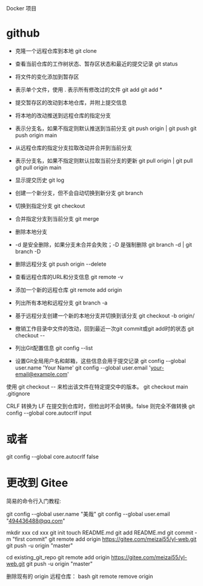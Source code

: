 
Docker 项目


# github
* 克隆一个远程仓库到本地
git clone <repository-url>
* 查看当前仓库的工作树状态、暂存区状态和最近的提交记录
git status
* 将文件的变化添加到暂存区
* <file> 表示单个文件，使用 . 表示所有修改过的文件
git add <file>
git add *
* 提交暂存区的改动到本地仓库，并附上提交信息  
* 将本地的改动推送到远程仓库的指定分支
* <branch-name> 表示分支名，如果不指定则默认推送到当前分支
git push origin <branch-name> | git push
git push origin main

* 从远程仓库的指定分支拉取改动并合并到当前分支
* <branch-name> 表示分支名，如果不指定则默认拉取当前分支的更新
git pull origin <branch-name> | git pull
git pull origin main

* 显示提交历史
git log
* 创建一个新分支，但不会自动切换到新分支
git branch <branch-name>
* 切换到指定分支
git checkout <branch-name>
* 合并指定分支到当前分支
git merge <source-branch>
* 删除本地分支
* -d 是安全删除，如果分支未合并会失败；-D 是强制删除
git branch -d <branch-name> | git branch -D <branch-name>
* 删除远程分支
git push origin --delete <branch-name>
* 查看远程仓库的URL和分支信息
git remote -v
* 添加一个新的远程仓库
git remote add origin <repository-url>
* 列出所有本地和远程分支
git branch -a
* 基于远程分支创建一个新的本地分支并切换到该分支
git checkout -b <branch-name> origin/<branch-name>
* 撤销工作目录中文件的改动，回到最近一次git commit或git add时的状态
git checkout -- <file>
* 列出Git配置信息
git config --list
* 设置Git全局用户名和邮箱，这些信息会用于提交记录
git config --global user.name 'Your Name'
git config --global user.email 'your-email@example.com'

使用 git checkout <commit-hash> -- <file> 来检出该文件在特定提交中的版本。
git checkout main .gitignore 

CRLF 转换为 LF 在提交到仓库时，但检出时不会转换。false 则完全不做转换
git config --global core.autocrlf input
# 或者
git config --global core.autocrlf false



# 更改到 Gitee 

简易的命令行入门教程:
<!-- Git 全局设置: -->

git config --global user.name "美哉"
git config --global user.email "494436488@qq.com"
<!-- 创建 git 仓库: -->

mkdir xxx
cd xxx
git init 
touch README.md
git add README.md
git commit -m "first commit"
git remote add origin https://gitee.com/meizai55/yl-web.git
git push -u origin "master"
<!-- 已有仓库? -->

cd existing_git_repo
git remote add origin https://gitee.com/meizai55/yl-web.git
git push -u origin "master"


删除现有的 origin 远程仓库：
bash
git remote remove origin

